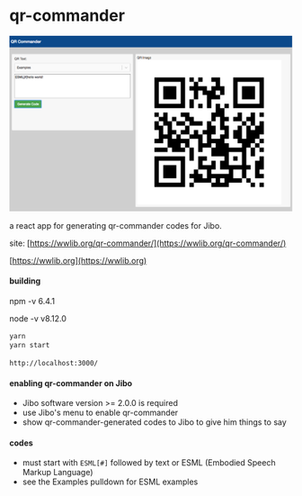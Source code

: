 # qr-commander

![qr-commander](./docs/qr-commander.png)

a react app for generating qr-commander codes for Jibo.

site: [https://wwlib.org/qr-commander/](https://wwlib.org/qr-commander/)

[https://wwlib.org](https://wwlib.org)

#### building

npm -v
6.4.1

node -v
v8.12.0

```
yarn
yarn start

http://localhost:3000/
```

#### enabling qr-commander on Jibo
- Jibo software version >= 2.0.0 is required
- use Jibo's menu to enable qr-commander
- show qr-commander-generated codes to Jibo to give him things to say


#### codes
 - must start with `ESML[#]` followed by text or ESML (Embodied Speech Markup Language)
 - see the Examples pulldown for ESML examples